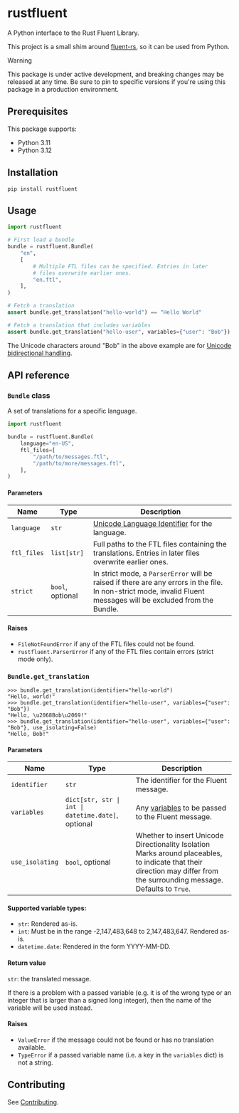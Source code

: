 # rustfluent

A Python interface to the Rust Fluent Library.

This project is a small shim around [fluent-rs](https://github.com/projectfluent/fluent-rs), so it
can be used from Python.

> [!WARNING]
> This package is under active development, and breaking changes may be released at any time. Be sure to pin to
> specific versions if you're using this package in a production environment.

## Prerequisites

This package supports:

- Python 3.11
- Python 3.12

## Installation

```
pip install rustfluent
```

## Usage

```python
import rustfluent

# First load a bundle
bundle = rustfluent.Bundle(
    "en",
    [
        # Multiple FTL files can be specified. Entries in later
        # files overwrite earlier ones.
        "en.ftl",
    ],
)

# Fetch a translation
assert bundle.get_translation("hello-world") == "Hello World"

# Fetch a translation that includes variables
assert bundle.get_translation("hello-user", variables={"user": "Bob"}) == "Hello, \u2068Bob\u2069"
```

The Unicode characters around "Bob" in the above example are for
[Unicode bidirectional handling](https://www.unicode.org/reports/tr9/).

## API reference

### `Bundle` class

A set of translations for a specific language.

```python
import rustfluent

bundle = rustfluent.Bundle(
    language="en-US",
    ftl_files=[
        "/path/to/messages.ftl",
        "/path/to/more/messages.ftl",
    ],
)
```

#### Parameters

| Name        | Type             | Description                                                                                                                                                              |
|-------------|------------------|--------------------------------------------------------------------------------------------------------------------------------------------------------------------------|
| `language`  | `str`            | [Unicode Language Identifier](https://unicode.org/reports/tr35/tr35.html#Unicode_language_identifier) for the language.                                                  |
| `ftl_files` | `list[str]`      | Full paths to the FTL files containing the translations. Entries in later files overwrite earlier ones.                                                                  |
| `strict`    | `bool`, optional | In strict mode, a `ParserError` will be raised if there are any errors in the file. In non-strict mode, invalid Fluent messages will be excluded from the Bundle. |

#### Raises

- `FileNotFoundError` if any of the FTL files could not be found.
- `rustfluent.ParserError` if any of the FTL files contain errors (strict mode only).

### `Bundle.get_translation`

```
>>> bundle.get_translation(identifier="hello-world")
"Hello, world!"
>>> bundle.get_translation(identifier="hello-user", variables={"user": "Bob"})
"Hello, \u2068Bob\u2069!"
>>> bundle.get_translation(identifier="hello-user", variables={"user": "Bob"}, use_isolating=False)
"Hello, Bob!"
```

#### Parameters

| Name            | Type                                               | Description                                                                                                                                                              |
|-----------------|----------------------------------------------------|--------------------------------------------------------------------------------------------------------------------------------------------------------------------------|
| `identifier`    | `str`                                              | The identifier for the Fluent message.                                                                                                                                   |
| `variables`     | `dict[str, str \| int \| datetime.date]`, optional | Any [variables](https://projectfluent.org/fluent/guide/variables.html) to be passed to the Fluent message. |
| `use_isolating` | `bool`, optional                                   | Whether to insert Unicode Directionality Isolation Marks around placeables, to indicate that their direction may differ from the surrounding message. Defaults to `True`. |

#### Supported variable types:

- `str`: Rendered as-is.
- `int`: Must be in the range -2,147,483,648 to 2,147,483,647. Rendered as-is.
- `datetime.date`: Rendered in the form YYYY-MM-DD.

#### Return value

`str`: the translated message.

If there is a problem with a passed variable (e.g. it is of the wrong type or an integer that is larger than a
signed long integer), then the name of the variable will be used instead.

#### Raises

- `ValueError` if the message could not be found or has no translation available.
- `TypeError` if a passed variable name (i.e. a key in the `variables` dict) is not a string.

## Contributing

See [Contributing](./CONTRIBUTING.md).
